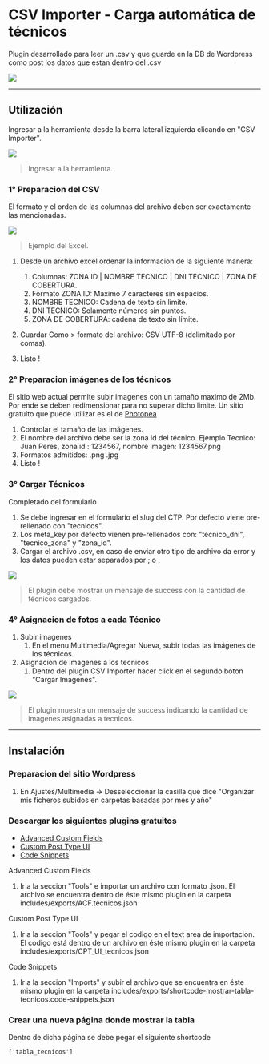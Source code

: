 # CSV Importer - Carga automática de técnicos

Plugin desarrollado para leer un .csv y que guarde en la DB de Wordpress como post los datos que estan dentro del .csv

![](https://siscard.com/wp-content/uploads/csv_importer_dashboard.png)

------------

## Utilización
Ingresar a la herramienta desde la barra lateral izquierda clicando en "CSV Importer".

![](https://siscard.com/wp-content/uploads/csv_importer_ingreso.png)

> Ingresar a la herramienta.

### 1° Preparacion del CSV
El formato y el orden de las columnas del archivo deben ser exactamente las mencionadas.

![](https://siscard.com/wp-content/uploads/example_CSV.png)

> Ejemplo del Excel.

1. Desde un archivo excel ordenar la informacion de la siguiente manera:
	1. Columnas: ZONA ID | NOMBRE TECNICO | DNI TECNICO | ZONA DE COBERTURA. 
	2. Formato ZONA ID: Maximo 7 caracteres sin espacios.
	3. NOMBRE TECNICO: Cadena de texto sin límite.
	4. DNI TECNICO: Solamente números sin puntos.
	5. ZONA DE COBERTURA: cadena de texto sin límite.

2. Guardar Como >  formato del archivo: CSV UTF-8 (delimitado por comas).
3. Listo !

### 2° Preparacion imágenes de los técnicos

El sitio web actual permite subir imagenes con un tamaño maximo de 2Mb. Por ende se deben redimensionar para no superar dicho limite. Un sitio gratuito que puede utilizar es el de [Photopea](https://www.photopea.com/)
1. Controlar el tamaño de las imágenes. 
2. El nombre del archivo debe ser la zona id del técnico. Ejemplo Tecnico: Juan Peres, zona id : 1234567, nombre imagen: 1234567.png
3. Formatos admitidos: .png .jpg
4. Listo !

### 3° Cargar Técnicos

Completado del formulario
1. Se debe ingresar en el formulario el slug del CTP. Por defecto viene pre-rellenado con "tecnicos".
2. Los meta_key por defecto vienen pre-rellenados con: "tecnico_dni", "tecnico_zona" y "zona_id".
3. Cargar el archivo .csv, en caso de enviar otro tipo de archivo da error  y los datos pueden estar separados por ; o , 


![](https://siscard.com/wp-content/uploads/csv_importer_msj_success_tecnicos.png)

> El plugin debe mostrar un mensaje de success con la cantidad de técnicos cargados.


### 4° Asignacion de fotos a cada Técnico

1. Subir imagenes
	1. En el menu Multimedia/Agregar Nueva, subir todas las imágenes de los técnicos.
2. Asignacion de imagenes a los tecnicos
	1. Dentro del plugin CSV Importer hacer click en el segundo boton "Cargar Imagenes". 

![](https://siscard.com/wp-content/uploads/csv_importer_msj_success_imagenes.png)

> El plugin muestra un mensaje de success indicando la cantidad de imagenes asignadas a tecnicos.


------------

## Instalación

### Preparacion del sitio Wordpress
1. En Ajustes/Multimedia -> Desseleccionar la casilla que dice "Organizar mis ficheros subidos en carpetas basadas por mes y año"

### Descargar los siguientes plugins gratuitos
- [Advanced Custom Fields](https://wordpress.org/plugins/advanced-custom-fields/ "Advanced Custom Fields")
- [Custom Post Type UI](https://wordpress.org/plugins/custom-post-type-ui/ "Custom Post Type UI")
- [Code Snippets](https://wordpress.org/plugins/code-snippets/ "Code Snippets")

Advanced Custom Fields
1. Ir a la seccion "Tools" e importar un archivo con formato .json. El archivo se encuentra dentro de éste mismo plugin en la carpeta includes/exports/ACF.tecnicos.json

Custom Post Type UI
1. Ir a la seccion "Tools" y pegar el codigo en el text area de importacion. El codigo está dentro de un archivo en éste mismo plugin en la carpeta includes/exports/CPT_UI_tecnicos.json

Code Snippets
1. Ir a la seccion "Imports" y subir el archivo que se encuentra en éste mismo plugin en la carpeta includes/exports/shortcode-mostrar-tabla-tecnicos.code-snippets.json

### Crear una nueva página donde mostrar la tabla
 Dentro de dicha página se debe pegar el siguiente shortcode
```
['tabla_tecnicos']
```